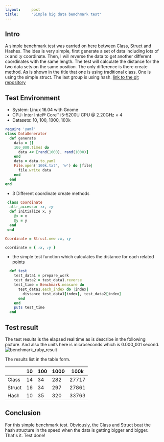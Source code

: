 ```yaml
---
layout:     post
title:      "Simple big data benchmark test"
---
```


## Intro
A simple benchmark test was carried on here between Class, Struct and Hashes. The idea is very simple, first generate a set of data including lots of :x and :y coordinate. Then, I will reverse the data to get another different coordinates with the same length. The test will calculate the distance for the two data sets on the same position. The only difference is there create method. As is shown in the title that one is using traditional class. One is using the simple struct. The last group is using hash.
[link to the git repository](https://github.com/BranLiang/Simple-big-data-benchmark-test)

## Test Environment
 * System: Linux 16.04 with Gnome
 * CPU: Inter Intel® Core™ i5-5200U CPU @ 2.20GHz × 4
 * Datasets: 10, 100, 1000, 100k

```ruby
require 'yaml'
class DataGenerator
  def generate
    data = []
    100_000.times do
      data << [rand(1000), rand(1000)]
    end
    data = data.to_yaml
    File.open('100k.txt', 'w') do |file|
      file.write data
    end
  end
end
```


 * 3 Different coordinate create methods

```ruby
 class Coordinate
  attr_accessor :x, :y
  def initialize x, y
    @x = x
    @y = y
  end
 end

Coordinate = Struct.new :x, :y

coordinate = { :x, :y }
```

* the simple test function which calculates the distance for each related points

```ruby
  def test
    test_data1 = prepare_work
    test_data2 = test_data1.reverse
    test_time = Benchmark.measure do
      test_data1.each_index do |index|
        distance test_data1[index], test_data2[index]
      end
    end
    puts test_time
  end
```

## Test result
The test results is the elapsed real time as is describe in the following picture. And also the units here is microseconds which is 0.000_001 second.
![benchmark_ruby_result](/img/posts/benchmark-breakdown.jpg)

The results list in the table form.

|        | 10 | 100 | 1000 | 100k  |
|--------|----|-----|------|-------|
| Class  | 14 | 34  | 282  | 27717 |
| Struct | 16 | 34  | 297  | 27861 |
| Hash   | 10 | 35  | 320  | 33763 |

## Conclusion

For this simple benchmark test. Obviously, the Class and Struct beat the hash structure in the speed when the data is getting bigger and bigger.
That's it. Test done!
